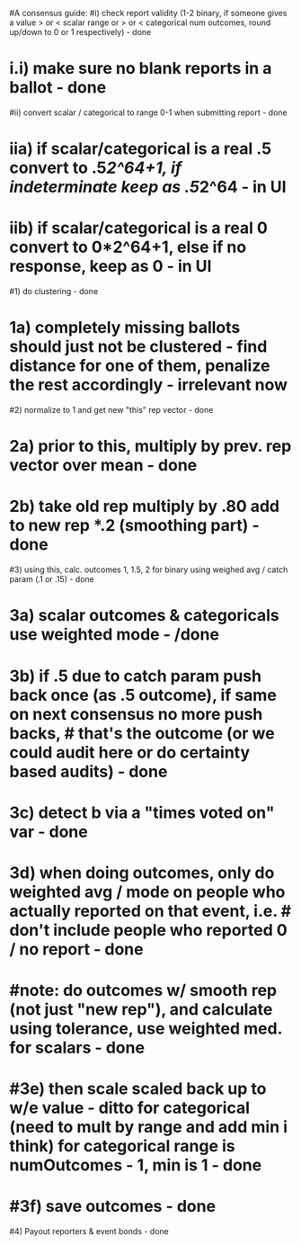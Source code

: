 #A consensus guide:
#i) check report validity (1-2 binary, if someone gives a value > or < scalar range or > or < categorical num outcomes, round up/down to 0 or 1 respectively) - done
#    i.i) make sure no blank reports in a ballot - done
#ii) convert scalar / categorical to range 0-1 when submitting report - done
#    iia) if scalar/categorical is a real .5 convert to .5*2^64+1, if indeterminate keep as .5*2^64 - in UI
#    iib) if scalar/categorical is a real 0 convert to 0*2^64+1, else if no response, keep as 0 - in UI
#1) do clustering - done
#    1a) completely missing ballots should just not be clustered - find distance for one of them, penalize the rest accordingly - irrelevant now
#2) normalize to 1 and get new "this" rep vector - done
#    2a) prior to this, multiply by prev. rep vector over mean - done
#    2b) take old rep multiply by .80 add to new rep *.2 (smoothing part) - done
#3) using this, calc. outcomes 1, 1.5, 2 for binary using weighed avg / catch param (.1 or .15) - done
#    3a) scalar outcomes & categoricals use weighted mode - /done
#    3b) if .5 due to catch param push back once (as .5 outcome), if same on next consensus no more push backs, # that's the outcome (or we could audit here or do certainty based audits) - done
#    3c) detect b via a "times voted on" var - done
#    3d) when doing outcomes, only do weighted avg / mode on people who actually reported on that event, i.e. # don't include people who reported 0 / no report - done
#    #note: do outcomes w/ smooth rep (not just "new rep"), and calculate using tolerance, use weighted med. for scalars - done
#    #3e) then scale scaled back up to w/e value - ditto for categorical (need to mult by range and add min i think) for categorical range is numOutcomes - 1, min is 1 - done
#    #3f) save outcomes - done
#4) Payout reporters & event bonds - done
